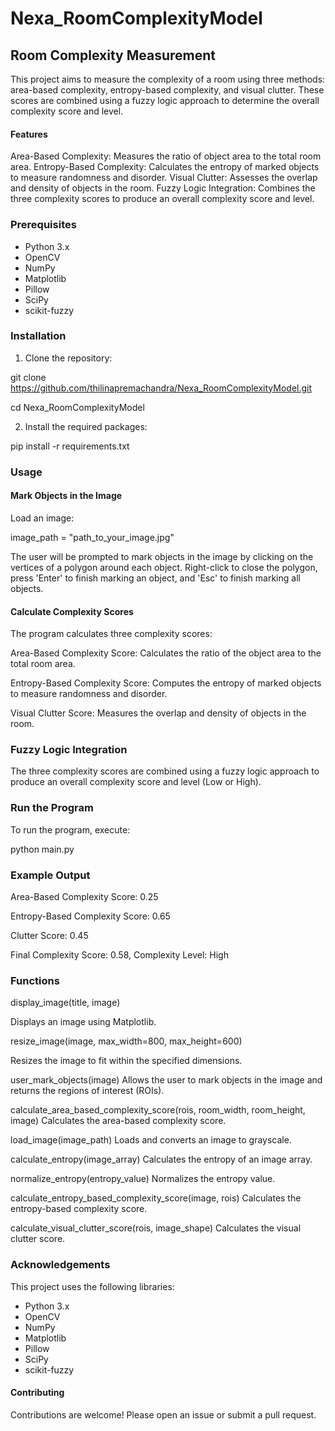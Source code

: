 # Nexa_RoomComplexityModel
## Room Complexity Measurement
This project aims to measure the complexity of a room using three methods: area-based complexity, entropy-based complexity, and visual clutter. These scores are combined using a fuzzy logic approach to determine the overall complexity score and level.

#### Features
Area-Based Complexity: Measures the ratio of object area to the total room area.
Entropy-Based Complexity: Calculates the entropy of marked objects to measure randomness and disorder.
Visual Clutter: Assesses the overlap and density of objects in the room.
Fuzzy Logic Integration: Combines the three complexity scores to produce an overall complexity score and level.

### Prerequisites
- Python 3.x
- OpenCV
- NumPy
- Matplotlib
- Pillow
- SciPy
- scikit-fuzzy

### Installation
1. Clone the repository:

git clone https://github.com/thilinapremachandra/Nexa_RoomComplexityModel.git

cd Nexa_RoomComplexityModel

2. Install the required packages:

pip install -r requirements.txt

### Usage

#### Mark Objects in the Image
Load an image:

image_path = "path_to_your_image.jpg"

The user will be prompted to mark objects in the image by clicking on the vertices of a polygon around each object. Right-click to close the polygon, press 'Enter' to finish marking an object, and 'Esc' to finish marking all objects.

#### Calculate Complexity Scores
The program calculates three complexity scores:

Area-Based Complexity Score: Calculates the ratio of the object area to the total room area.

Entropy-Based Complexity Score: Computes the entropy of marked objects to measure randomness and disorder.

Visual Clutter Score: Measures the overlap and density of objects in the room.

### Fuzzy Logic Integration
The three complexity scores are combined using a fuzzy logic approach to produce an overall complexity score and level (Low or High).

### Run the Program
To run the program, execute:

python main.py

### Example Output

Area-Based Complexity Score: 0.25

Entropy-Based Complexity Score: 0.65

Clutter Score: 0.45

Final Complexity Score: 0.58, Complexity Level: High

### Functions
display_image(title, image)

Displays an image using Matplotlib.

resize_image(image, max_width=800, max_height=600)

Resizes the image to fit within the specified dimensions.

user_mark_objects(image)
Allows the user to mark objects in the image and returns the regions of interest (ROIs).

calculate_area_based_complexity_score(rois, room_width, room_height, image)
Calculates the area-based complexity score.

load_image(image_path)
Loads and converts an image to grayscale.

calculate_entropy(image_array)
Calculates the entropy of an image array.

normalize_entropy(entropy_value)
Normalizes the entropy value.

calculate_entropy_based_complexity_score(image, rois)
Calculates the entropy-based complexity score.

calculate_visual_clutter_score(rois, image_shape)
Calculates the visual clutter score.


### Acknowledgements
This project uses the following libraries:

- Python 3.x
- OpenCV
- NumPy
- Matplotlib
- Pillow
- SciPy
- scikit-fuzzy

#### Contributing
Contributions are welcome! Please open an issue or submit a pull request.
